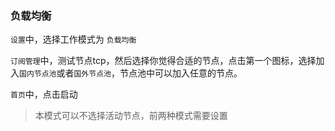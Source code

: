 ### 负载均衡

`设置`中，选择工作模式为 `负载均衡`

`订阅管理`中，测试节点tcp，然后选择你觉得合适的节点，点击第一个图标，选择加入`国内节点池`或者`国外节点池`，节点池中可以加入任意的节点。

`首页`中，点击启动

> 本模式可以不选择活动节点，前两种模式需要设置